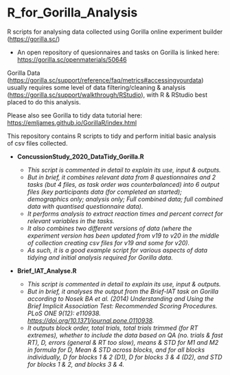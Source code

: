 # R_for_Gorilla_Analysis
R scripts for analysing data collected using Gorilla online experiment builder (https://gorilla.sc/)

- An open repository of quesionnaires and tasks on Gorilla is linked here: https://gorilla.sc/openmaterials/50646

Gorilla Data (https://gorilla.sc/support/reference/faq/metrics#accessingyourdata) 
usually requires some level of data filtering/cleaning & analysis (https://gorilla.sc/support/walkthrough/RStudio),
with R & RStudio best placed to do this analysis. 

Please also see Gorilla to tidy data tutorial here: https://emljames.github.io/GorillaR/index.html

This repository contains R scripts to tidy and perform initial basic analysis of csv files collected. 

 - **ConcussionStudy_2020_DataTidy_Gorilla.R**
 
      - _This script is commented in detail to explain its use, input & outputs._ 
      - _But in brief, it combines relevant data from 8 questionnaires and 2 tasks (but 4 files, as task order was counterbalanced) into 6 output files (key participants data (for completed an started); demographics only; analysis only; Full combined data; full combined data with quantised questionnaire data)._ 
      - _It performs analysis to extract reaction times and percent correct for relevant variables in the tasks._ 
      - _It also combines two different versions of data (where the experiment version has been updated from v19 to v20 in the middle of collection creating csv files for v19 and some for v20)._ 
      - _As such, it is a good example script for various aspects of data tidying and initial analysis required for Gorilla data._ 

- **Brief_IAT_Analyse.R**
 
     - _This script is commented in detail to explain its use, input & outputs._ 
     - _But in brief, it analyses the output from the Brief-IAT task on Gorilla according to Nosek BA et al. (2014) Understanding and Using the Brief Implicit Association Test: Recommended Scoring Procedures. PLoS ONE 9(12): e110938. https://doi.org/10.1371/journal.pone.0110938._
     - _It outputs block order, total trials, total trials trimmed (for RT extremes), whether to include the data based on QA (no. trials & fast RT), D, errors (general & RT too slow), means & STD for M1 and M2 in formula for D, Mean & STD across blocks, and for all blocks individually, D for blocks 1 & 2 (D1), D for blocks 3 & 4 (D2), and STD for blocks 1 & 2, and blocks 3 & 4._  
